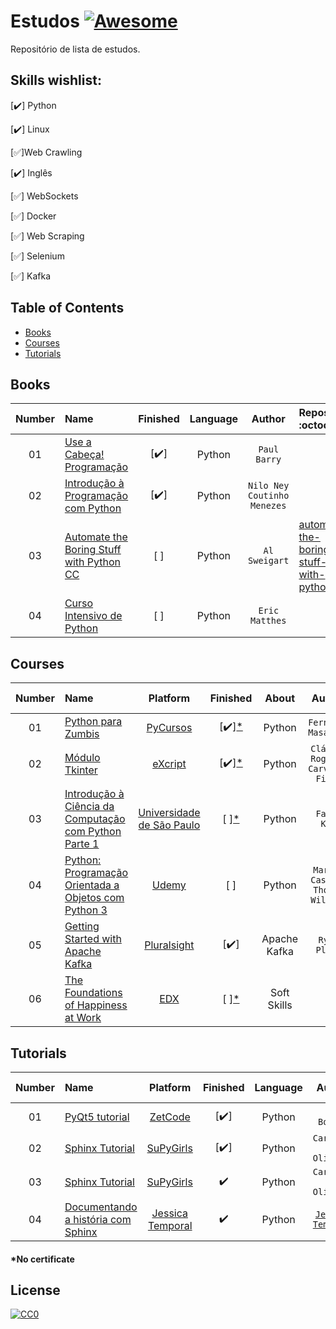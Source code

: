 # Estudos [![Awesome](https://cdn.rawgit.com/sindresorhus/awesome/d7305f38d29fed78fa85652e3a63e154dd8e8829/media/badge.svg)](https://github.com/sindresorhus/awesome)

Repositório de lista de estudos.

## Skills wishlist:

[:heavy_check_mark:] Python

[:heavy_check_mark:] Linux

[:white_check_mark:]Web Crawling

[:heavy_check_mark:] Inglês

[:white_check_mark:] WebSockets

[:white_check_mark:] Docker

[:white_check_mark:] Web Scraping

[:white_check_mark:] Selenium

[:white_check_mark:] Kafka




## Table of Contents

<!-- toc -->
  * [Books](#books)
  * [Courses](#courses)
  * [Tutorials](#tutorials)

<!-- toc stop -->

## Books
| Number | Name | Finished | Language | Author | Repository :octocat: |
| :---: | :--- | :---: | :---: | :---: | :--- |
| 01 | [Use a Cabeça! Programação](http://www.altabooks.com.br/use-a-cabeca-programacao.html) | [:heavy_check_mark:] | Python | `Paul Barry` |
| 02 | [Introdução à Programação com Python](https://novatec.com.br/livros/introducao-python-2ed/) | [:heavy_check_mark:] | Python | `Nilo Ney Coutinho Menezes` |
| 03 | [Automate the Boring Stuff with Python](https://automatetheboringstuff.com/) [CC](https://creativecommons.org/) | [  ] | Python | `Al Sweigart` | [automate-the-boring-stuff-with-python](https://github.com/pliniopereira/automate-the-boring-stuff-with-python)
| 04 | [Curso Intensivo de Python](https://novatec.com.br/livros/curso-intensivo-python/) | [  ] | Python | `Eric Matthes` | []() 

## Courses
| Number | Name | Platform | Finished | About | Author | Repository :octocat: |
| :---: | :--- | :---: | :---: | :---: | :---: | :--- | 
| 01 | [Python para Zumbis](http://pycursos.com/python-para-zumbis/) | [PyCursos](http://pycursos.com/) | [:heavy_check_mark:][*](#no-certificate) | Python | `Fernando Masanori` | []() 
| 02 | [Módulo Tkinter](https://www.youtube.com/playlist?list=PLesCEcYj003ShHnUT83gQEH6KtG8uysUE) | [eXcript](http://excript.com/) | [:heavy_check_mark:][*](#no-certificate) | Python | `Cláudio Rogério Carvalho Filho` | [modulo-tkinter-excript](https://github.com/pliniopereira/modulo-tkinter-excript)
| 03 | [Introdução à Ciência da Computação com Python Parte 1](https://www.coursera.org/learn/ciencia-computacao-python-conceitos/home/welcome) | [Universidade de São Paulo](https://www.coursera.org/usp) | [  ][*](#no-certificate) | Python | `Fabio Kon` | []() 
| 04 | [Python: Programação Orientada a Objetos com Python 3](https://www.udemy.com/programacao-orientada-a-objetos-com-python)| [Udemy](https://www.udemy.com) | [  ] | Python | `Marcos Castro, Thomas William` | []() 
| 05 | [Getting Started with Apache Kafka](https://www.pluralsight.com/courses/apache-kafka-getting-started)| [Pluralsight](https://www.pluralsight.com/) | [:heavy_check_mark:] | Apache Kafka | `Ryan Plant` | []()
| 06 | [The Foundations of Happiness at Work](https://www.edx.org/course/the-foundations-of-happiness-at-work)| [EDX](https://www.edx.org/) | [   ][*](#no-certificate) | Soft Skills | `` | []()

<!---
| 07 | []()| []() | [] |  | `` | []() 
-->


## Tutorials
| Number | Name | Platform | Finished | Language | Author | Repository :octocat: |
| :---: | :--- | :---: | :---: | :---: | :---: | :--- | 
| 01 | [PyQt5 tutorial](http://zetcode.com/gui/pyqt5/)|[ZetCode](http://zetcode.com/) | [:heavy_check_mark:] | Python |`Jan Bodnar`| [estudos-pyqt5](https://github.com/pliniopereira/estudos-pyqt5) 
| 02 | [Sphinx Tutorial](https://supygirls.readthedocs.io/en/latest/intro_comp/tutorial.html)|[SuPyGirls](https://supygirls.readthedocs.io/en/latest/index.html) | [:heavy_check_mark:] | Python |`Carlo E. T. Oliveira`| [tutorialsphinx](https://github.com/pliniopereira/tutorialsphinx) 
| 03 | [Sphinx Tutorial](https://supygirls.readthedocs.io/en/latest/intro_comp/tutorial.html)|[SuPyGirls](https://supygirls.readthedocs.io/en/latest/index.html) | :heavy_check_mark: | Python |`Carlo E. T. Oliveira`|
| 04 | [Documentando a história com Sphinx](https://jtemporal.com/documentando-a-historia-com-sphinx/)|[Jessica Temporal](https://jtemporal.com/)| :heavy_check_mark: | Python |[`Jessica Temporal`](https://jtemporal.com/)|

<h4 id="*nocertificate">*No certificate</h4>

## License

[![CC0](http://mirrors.creativecommons.org/presskit/buttons/88x31/svg/cc-zero.svg)](https://creativecommons.org/publicdomain/zero/1.0/)
